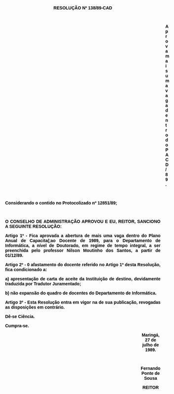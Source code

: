 <BODY TEXT="#000000">

<FONT FACE="Arial"><P ALIGN="JUSTIFY"></P>
<B><P ALIGN="CENTER">RESOLU&Ccedil;&Atilde;O Nº 138/89-CAD</P>
</B></FONT><FONT SIZE=2>
</FONT><B><FONT FACE="Arial"><P ALIGN="JUSTIFY">&nbsp;</P><DIR>
<DIR>
<DIR>
<DIR>
<DIR>
<DIR>
<DIR>
<DIR>
<DIR>
<DIR>
<DIR>
<DIR>
<DIR>

</B><P ALIGN="JUSTIFY">Aprova mais uma vaga dentro do PACD/89.</P>
<P ALIGN="JUSTIFY"></P>
<P ALIGN="JUSTIFY">&nbsp;</P></DIR>
</DIR>
</DIR>
</DIR>
</DIR>
</DIR>
</DIR>
</DIR>
</DIR>
</DIR>
</DIR>
</DIR>
</DIR>

<P ALIGN="JUSTIFY">Considerando o contido no Protocolizado nº 12851/89;</P>
<P ALIGN="JUSTIFY"></P>
<P ALIGN="JUSTIFY">&nbsp;</P>
<B><P ALIGN="JUSTIFY">O CONSELHO DE ADMINISTRA&Ccedil;&Atilde;O APROVOU E EU, REITOR, SANCIONO A SEGUINTE RESOLU&Ccedil;&Atilde;O:</P>
</B><P ALIGN="JUSTIFY"></P>
<P ALIGN="JUSTIFY">Artigo 1º - Fica aprovada a abertura de mais uma vaga dentro do Plano Anual de Capacita(;ao Docente de 1989, para o Departamento de Inform&aacute;tica, a n&iacute;vel de Doutorado, em regime de tempo integral, a ser preenchida pelo professor <B>Nilson Moutinho dos Santos, </B>a partir de 01/12/89.</P>
<P ALIGN="JUSTIFY">Artigo 2º - 0 afastamento do docente referido no Artigo 1º desta Resolu&ccedil;&atilde;o, fica condicionado a:</P>
<P ALIGN="JUSTIFY">a) apresenta&ccedil;&atilde;o de carta de aceite da Institui&ccedil;&atilde;o de destino, devidamente traduzida por Tradutor Juramentado;</P>
<P ALIGN="JUSTIFY">b) n&atilde;o expans&atilde;o do quadro de docentes do Departamento de Inform&aacute;tica.</P>
<P ALIGN="JUSTIFY">Artigo 3º - Esta Resolu&ccedil;&atilde;o entra em vigor na  de sua publica&ccedil;&atilde;o, revogadas as disposi&ccedil;&otilde;es em contr&aacute;rio.</P>
<P ALIGN="JUSTIFY">D&ecirc;-se Ci&ecirc;ncia. </P>
<P ALIGN="JUSTIFY">Cumpra-se.</P>
<P ALIGN="JUSTIFY"></P><DIR>
<DIR>
<DIR>
<DIR>
<DIR>
<DIR>
<DIR>
<DIR>
<DIR>
<DIR>
<DIR>

<P ALIGN="CENTER">Maring&aacute;, 27 de julho de 1989.</P>
<P ALIGN="CENTER"></P>
<P ALIGN="CENTER">&nbsp;</P>
<P ALIGN="CENTER">Fernando Ponte de Sousa</P>
<P ALIGN="CENTER">REITOR</P></DIR>
</DIR>
</DIR>
</DIR>
</DIR>
</DIR>
</DIR>
</DIR>
</DIR>
</DIR>
</DIR>
</FONT></BODY>
